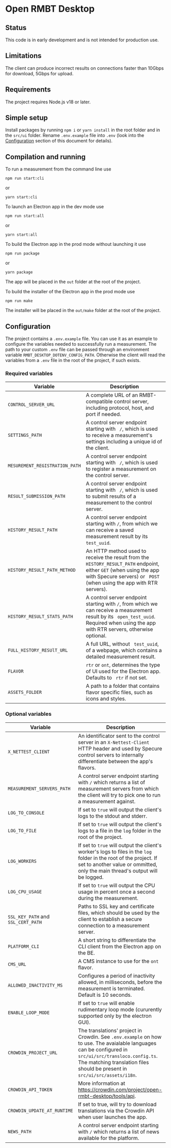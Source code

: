 # Open RMBT Desktop

## Status

This code is in early development and is not intended for production use.

## Limitations

The client can produce incorrect results on connections faster than 10Gbps for download, 5Gbps for upload.

## Requirements

The project requires Node.js v18 or later.

## Simple setup

Install packages by running `npm i` or `yarn install` in the root folder and in the `src/ui` folder. Rename `.env.example` file into `.env` (look into the [Configuration](#configuration) section of this document for details).

## Compilation and running

To run a measurement from the command line use

    npm run start:cli

or

    yarn start:cli

To launch an Electron app in the dev mode use

    npm run start:all

or

    yarn start:all

To build the Electron app in the prod mode without launching it use

    npm run package

or

    yarn package

The app will be placed in the `out` folder at the root of the project.

To build the installer of the Electron app in the prod mode use

    npm run make

The installer will be placed in the `out/make` folder at the root of the project.

## Configuration

The project contains a `.env.example` file. You can use it as an example to configure the variables needed to successfully run a measurement. The path to your custom `.env` file can be passed through an environment variable `RMBT_DESKTOP_DOTENV_CONFIG_PATH`. Otherwise the client will read the variables from a `.env` file in the root of the project, if such exists.

### Required variables

| Variable                       | Description                                                                                                                                                                                 |
| ------------------------------ | ------------------------------------------------------------------------------------------------------------------------------------------------------------------------------------------- |
| `CONTROL_SERVER_URL`           | A complete URL of an RMBT-compatible control server, including protocol, host, and port if needed.                                                                                          |
| `SETTINGS_PATH`                | A control server endpoint starting with ` /`, which is used to receive a measurement's settings including a unique id of the client.                                                        |
| `MESUREMENT_REGISTRATION_PATH` | A control server endpoint starting with ` /`, which is used to register a measurement on the control server.                                                                                |
| `RESULT_SUBMISSION_PATH`       | A control server endpoint starting with ` /`, which is used to submit results of a measurement to the control server.                                                                       |
| `HISTORY_RESULT_PATH`          | A control server endpoint starting with `/`, from which we can receive a saved measurement result by its ` test_uuid`.                                                                      |
| `HISTORY_RESULT_PATH_METHOD`   | An HTTP method used to receive the result from the `HISTORY_RESULT_PATH` endpoint, either `GET` (when using the app with Specure servers) or ` POST` (when using the app with RTR servers). |
| `HISTORY_RESULT_STATS_PATH`    | A control server endpoint starting with `/`, from which we can receive a measurement result by its ` open_test_uuid`. Required when using the app with RTR servers, otherwise optional.     |
| `FULL_HISTORY_RESUlT_URL`      | A full URL, without ` test_uuid`, of a webpage, which contains a detailed measurement result.                                                                                               |
| `FLAVOR`                       | `rtr` or `ont`, determines the type of UI used for the Electron app. Defaults to ` rtr` if not set.                                                                                         |
| `ASSETS_FOLDER`                | A path to a folder that contains flavor specific files, such as icons and styles.                                                                                                           |

### Optional variables

| Variable                           | Description                                                                                                                                                                                                                           |
| ---------------------------------- | ------------------------------------------------------------------------------------------------------------------------------------------------------------------------------------------------------------------------------------- |
| `X_NETTEST_CLIENT`                 | An identificator sent to the control server in an `X-Nettest-Client` HTTP header and used by Specure control servers to internally differentiate between the app's flavors.                                                           |
| `MEASUREMENT_SERVERS_PATH`         | A control server endpoint starting with `/` which returns a list of measurement servers from which the client will try to pick one to run a measurement against.                                                                      |
| `LOG_TO_CONSOLE`                   | If set to `true` will output the client's logs to the stdout and stderr.                                                                                                                                                              |
| `LOG_TO_FILE`                      | If set to `true` will output the client's logs to a file in the `log` folder in the root of the project.                                                                                                                              |
| `LOG_WORKERS`                      | If set to `true` will output the client's worker's logs to files in the `log` folder in the root of the project. If set to another value or ommitted, only the main thread's output will be logged.                                   |
| `LOG_CPU_USAGE`                    | If set to `true` will output the CPU usage in percent once a second during the measurement.                                                                                                                                           |
| `SSL_KEY_PATH` and `SSL_CERT_PATH` | Paths to SSL key and certificate files, which should be used by the client to establish a secure connection to a measurement server.                                                                                                  |
| `PLATFORM_CLI`                     | A short string to differentiate the CLI client from the Electron app on the BE.                                                                                                                                                       |
| `CMS_URL`                          | A CMS instance to use for the `ont` flavor.                                                                                                                                                                                           |
| `ALLOWED_INACTIVITY_MS`            | Configures a period of inactivity allowed, in milliseconds, before the measurement is terminated. Default is 10 seconds.                                                                                                              |
| `ENABLE_LOOP_MODE`                 | If set to `true` will enable rudimentary loop mode (cururently supported only by the electron GUI).                                                                                                                                   |
| `CROWDIN_PROJECT_URL`              | The translations' project in Crowdin. See `.env.example` on how to use. The avaialable languages can be configured in `src/ui/src/transloco.config.ts`. The matching translation files should be present in `src/ui/src/assets/i18n`. |
| `CROWDIN_API_TOKEN`                | More information at https://crowdin.com/project/open-rmbt-desktop/tools/api.                                                                                                                                                          |
| `CROWDIN_UPDATE_AT_RUNTIME`        | If set to true, will try to download translations via the Crowdin API when user launches the app.                                                                                                                                     |
| `NEWS_PATH`                        | A control server endpoint starting with `/` which returns a list of news available for the platform.                                                                                                                                  |
